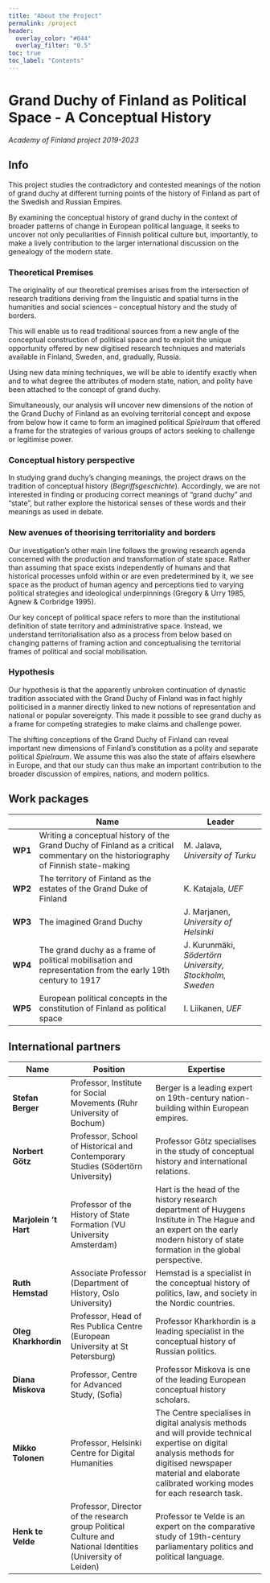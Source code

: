 ```yaml
---
title: "About the Project"
permalink: /project
header:
  overlay_color: "#044"
  overlay_filter: "0.5"
toc: true
toc_label: "Contents"
---
```


# Grand Duchy of Finland as Political Space - A Conceptual History 

*Academy of Finland project 2019-2023* 

## Info

This project studies the contradictory and contested meanings of the notion of grand duchy at different turning points of the history of Finland as part of the Swedish and Russian Empires.  

By examining the conceptual history of grand duchy in the context of broader patterns of change in European political language, it seeks to uncover not only peculiarities of Finnish political culture but, importantly, to make a lively contribution to the larger international discussion on the genealogy of the modern state. 

### Theoretical Premises

The originality of our theoretical premises arises from the intersection of research traditions deriving from the linguistic and spatial turns in the humanities and social sciences – conceptual history and the study of borders.  

This will enable us to read traditional sources from a new angle of the conceptual construction of political space and to exploit the unique opportunity offered by new digitised research techniques and materials available in Finland, Sweden, and, gradually, Russia. 

Using new data mining techniques, we will be able to identify exactly when and to what degree the attributes of modern state, nation, and polity have been attached to the concept of grand duchy.  

Simultaneously, our analysis will uncover new dimensions of the notion of the Grand Duchy of Finland as an evolving territorial concept and expose from below how it came to form an imagined political *Spielraum* that offered a frame for the strategies of various groups of actors seeking to challenge or legitimise power. 

### Conceptual history perspective

In studying grand duchy’s changing meanings, the project draws on the tradition of conceptual history (*Begriffsgeschichte*). Accordingly, we are not interested in finding or producing correct meanings of “grand duchy” and “state”, but rather explore the historical senses of these words and their meanings as used in debate. 

### New avenues of theorising territoriality and borders

Our investigation’s other main line follows the growing research agenda concerned with the production and transformation of state space. Rather than assuming that space exists independently of humans and that historical processes unfold within or are even predetermined by it, we see space as the product of human agency and perceptions tied to varying political strategies and ideological underpinnings (Gregory & Urry 1985, Agnew & Corbridge 1995). 

Our key concept of political space refers to more than the institutional definition of state territory and administrative space. Instead, we understand territorialisation also as a process from below based on changing patterns of framing action and conceptualising the territorial frames of political and social mobilisation. 

### Hypothesis

Our hypothesis is that the apparently unbroken continuation of dynastic tradition associated with the Grand Duchy of Finland was in fact highly politicised in a manner directly linked to new notions of representation and national or popular sovereignty. This made it possible to see grand duchy as a frame for competing strategies to make claims and challenge power.  

The shifting conceptions of the Grand Duchy of Finland can reveal important new dimensions of Finland’s constitution as a polity and separate political *Spielraum*. We assume this was also the state of affairs elsewhere in Europe, and that our study can thus make an important contribution to the broader discussion of empires, nations, and modern politics. 

## Work packages 

|    |Name|Leader
|----|----|------
|**WP1** | Writing a conceptual history of the Grand Duchy of Finland as a critical commentary on the historiography of Finnish state-making | M. Jalava, *University of Turku* 
|**WP2** | The territory of Finland as the estates of the Grand Duke of Finland | K. Katajala, *UEF* 
|**WP3** | The imagined Grand Duchy | J. Marjanen, *University of Helsinki* 
|**WP4** | The grand duchy as a frame of political mobilisation and representation from the  early 19th century to 1917 | J. Kurunmäki, *Södertörn University, Stockholm, Sweden* 
|**WP5** | European political concepts in the constitution of Finland as political space | I. Liikanen, *UEF* 

## International partners 

| Name | Position | Expertise
|------|----------|----------
| **Stefan Berger**     | Professor, Institute for Social Movements (Ruhr University of Bochum) | Berger is a leading expert on 19th-century nation-building within European empires.  
| **Norbert Götz**      | Professor, School of Historical and Contemporary Studies (Södertörn University) | Professor Götz specialises in the study of conceptual history and international relations.  
| **Marjolein ’t Hart** | Professor of the History of State Formation (VU University Amsterdam) | Hart is the head of the history research department of Huygens Institute in The Hague and an expert on the early modern history of state formation in the global perspective.  
| **Ruth Hemstad**      | Associate Professor (Department of History, Oslo University) | Hemstad is a specialist in the conceptual history of politics, law, and society in the Nordic countries.  
| **Oleg Kharkhordin**  | Professor, Head of Res Publica Centre (European University at St Petersburg) | Professor Kharkhordin is a leading specialist in the conceptual history of Russian politics.
| **Diana Miskova**     | Professor, Centre for Advanced Study, (Sofia) | Professor Miskova is one of the leading European conceptual history scholars.
| **Mikko Tolonen**     | Professor, Helsinki Centre for Digital Humanities | The Centre specialises in digital analysis methods and will provide technical expertise on digital analysis methods for digitised newspaper material and elaborate calibrated working modes for each research task.  
| **Henk te Velde**     | Professor, Director of the research group Political Culture and National Identities (University of Leiden) | Professor te Velde is an expert on the comparative study of 19th-century parliamentary politics and political language. 